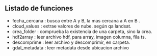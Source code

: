 ## Listado de funciones
- fecha_cercana     : busca entre A y B, la mas cercana a A en B .
- cloud_values      : extrae valores de nube. según qa landsat.
- crea_folder       : comprueba la existencia de una carpeta, sino la crea.
- hdf2array         : leer archivo hdf, para array, imagen columna, fila ts.
- descomprime       : leer archivo y descomprimir, en carpeta.
- gdal_metadata     : leer metadata desde ubicacion archivo